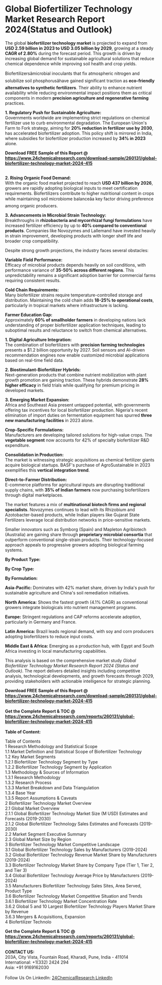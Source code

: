 <h1>Global Biofertilizer Technology Market Research Report 2024(Status and Outlook)</h1><p>The global <strong>biofertilizer technology market</strong> is projected to expand from <strong>USD 2.59 billion in 2023 to USD 3.05 billion by 2029</strong>, growing at a steady <strong>CAGR of 2.80%</strong> during the forecast period. This growth is driven by increasing global demand for sustainable agricultural solutions that reduce chemical dependence while improving soil health and crop yields.</p><p>Biofertilizersâmicrobial inoculants that fix atmospheric nitrogen and solubilize soil phosphorusâhave gained significant traction as <strong>eco-friendly alternatives to synthetic fertilizers</strong>. Their ability to enhance nutrient availability while reducing environmental impact positions them as critical components in modern <strong>precision agriculture and regenerative farming</strong> practices.</p><p><strong>1. Regulatory Push for Sustainable Agriculture:</strong><br>
Governments worldwide are implementing strict regulations on chemical fertilizer use to curb environmental degradation. The European Union's Farm to Fork strategy, aiming for <strong>20% reduction in fertilizer use by 2030</strong>, has accelerated biofertilizer adoption. This policy shift is mirrored in India, where subsidies for biofertilizer production increased by <strong>34% in 2023</strong> alone.</p><div><b>Download FREE Sample of this Report @ 
            <a href="https://www.24chemicalresearch.com/download-sample/260131/global-biofertilizer-technology-market-2024-415">
            https://www.24chemicalresearch.com/download-sample/260131/global-biofertilizer-technology-market-2024-415</a></b></div><br><p><strong>2. Rising Organic Food Demand:</strong><br>
With the organic food market projected to reach <strong>USD 437 billion by 2026</strong>, growers are rapidly adopting biological inputs to meet certification requirements. Biofertilizers contribute to higher nutritional content in crops while maintaining soil microbiome balanceâa key factor driving preference among organic producers.</p><p><strong>3. Advancements in Microbial Strain Technology:</strong><br>
Breakthroughs in <strong>rhizobacteria and mycorrhizal fungi formulations</strong> have increased fertilizer efficiency by up to <strong>40% compared to conventional products</strong>. Companies like Novozymes and Lallemand have invested heavily in strain improvement, developing products with longer shelf life and broader crop compatibility.</p><p>Despite strong growth projections, the industry faces several obstacles:</p><p><strong>Variable Field Performance:</strong><br>
    Efficacy of microbial products depends heavily on soil conditions, with performance variance of <strong>35-50% across different regions</strong>. This unpredictability remains a significant adoption barrier for commercial farms requiring consistent results.</p><p><strong>Cold Chain Requirements:</strong><br>
    Many biofertilizer strains require temperature-controlled storage and distribution. Maintaining the cold chain adds <strong>18-25% to operational costs</strong>, particularly in tropical markets where infrastructure is lacking.</p><p><strong>Farmer Education Gap:</strong><br>
    Approximately <strong>60% of smallholder farmers</strong> in developing nations lack understanding of proper biofertilizer application techniques, leading to suboptimal results and reluctance to switch from chemical alternatives.</p><p><strong>1. Digital Agriculture Integration:</strong><br>
The combination of biofertilizers with <strong>precision farming technologies</strong> presents a $1.2 billion opportunity by 2027. Soil sensors and AI-driven recommendation engines now enable customized microbial applications based on real-time field data.</p><p><strong>2. Biostimulant-Biofertilizer Hybrids:</strong><br>
Next-generation products that combine nutrient mobilization with plant growth promotion are gaining traction. These hybrids demonstrate <strong>28% higher efficacy</strong> in field trials while qualifying for premium pricing in developed markets.</p><p><strong>3. Emerging Market Expansion:</strong><br>
Africa and Southeast Asia present untapped potential, with governments offering tax incentives for local biofertilizer production. Nigeria's recent elimination of import duties on fermentation equipment has spurred <strong>three new manufacturing facilities</strong> in 2023 alone.</p><p><strong>Crop-Specific Formulations:</strong><br>
    Manufacturers are developing tailored solutions for high-value crops. The <strong>vegetable segment</strong> now accounts for 42% of specialty biofertilizer R&amp;D expenditure.</p><p><strong>Consolidation in Production:</strong><br>
    The market is witnessing strategic acquisitions as chemical fertilizer giants acquire biological startups. BASF's purchase of AgroSustainable in 2023 exemplifies this <strong>vertical integration trend</strong>.</p><p><strong>Direct-to-Farmer Distribution:</strong><br>
    E-commerce platforms for agricultural inputs are disrupting traditional supply chains, with <strong>35% of Indian farmers</strong> now purchasing biofertilizers through digital marketplaces.</p><p>The market features a mix of <strong>multinational biotech firms and regional specialists</strong>. Novozymes continues to lead with its Rhizobium and Azotobacter-based products, while Indian players like Gujarat State Fertilizers leverage local distribution networks in price-sensitive markets.</p><p>Smaller innovators such as Symborg (Spain) and Mapleton Agribiotech (Australia) are gaining share through <strong>proprietary microbial consortia</strong> that outperform conventional single-strain products. Their technology-focused approach appeals to progressive growers adopting biological farming systems.</p><p><strong>By Product Type:</strong></p><p><strong>By Crop Type:</strong></p><p><strong>By Formulation:</strong></p><p><strong>Asia-Pacific:</strong> Dominates with 42% market share, driven by India's push for sustainable agriculture and China's soil remediation initiatives.</p><p><strong>North America:</strong> Shows the fastest growth (4.1% CAGR) as conventional growers integrate biologicals into nutrient management programs.</p><p><strong>Europe:</strong> Stringent regulations and CAP reforms accelerate adoption, particularly in Germany and France.</p><p><strong>Latin America:</strong> Brazil leads regional demand, with soy and corn producers adopting biofertilizers to reduce input costs.</p><p><strong>Middle East &amp; Africa:</strong> Emerging as a production hub, with Egypt and South Africa investing in local manufacturing capabilities.</p><p>This analysis is based on the comprehensive market study <em>Global Biofertilizer Technology Market Research Report 2024 (Status and Outlook)</em>. The report delivers detailed insights including competitive analysis, technological developments, and growth forecasts through 2029, providing stakeholders with actionable intelligence for strategic planning.</p><div><b>Download FREE Sample of this Report @ 
            <a href="https://www.24chemicalresearch.com/download-sample/260131/global-biofertilizer-technology-market-2024-415">
            https://www.24chemicalresearch.com/download-sample/260131/global-biofertilizer-technology-market-2024-415</a></b></div><br><div><b>Get the Complete Report & TOC @ 
            <a href="https://www.24chemicalresearch.com/reports/260131/global-biofertilizer-technology-market-2024-415">
            https://www.24chemicalresearch.com/reports/260131/global-biofertilizer-technology-market-2024-415</a></b></div><br>
            <b>Table of Content:</b><p>Table of Contents<br />
1 Research Methodology and Statistical Scope<br />
1.1 Market Definition and Statistical Scope of Biofertilizer Technology<br />
1.2 Key Market Segments<br />
1.2.1 Biofertilizer Technology Segment by Type<br />
1.2.2 Biofertilizer Technology Segment by Application<br />
1.3 Methodology & Sources of Information<br />
1.3.1 Research Methodology<br />
1.3.2 Research Process<br />
1.3.3 Market Breakdown and Data Triangulation<br />
1.3.4 Base Year<br />
1.3.5 Report Assumptions & Caveats<br />
2 Biofertilizer Technology Market Overview<br />
2.1 Global Market Overview<br />
2.1.1 Global Biofertilizer Technology Market Size (M USD) Estimates and Forecasts (2019-2030)<br />
2.1.2 Global Biofertilizer Technology Sales Estimates and Forecasts (2019-2030)<br />
2.2 Market Segment Executive Summary<br />
2.3 Global Market Size by Region<br />
3 Biofertilizer Technology Market Competitive Landscape<br />
3.1 Global Biofertilizer Technology Sales by Manufacturers (2019-2024)<br />
3.2 Global Biofertilizer Technology Revenue Market Share by Manufacturers (2019-2024)<br />
3.3 Biofertilizer Technology Market Share by Company Type (Tier 1, Tier 2, and Tier 3)<br />
3.4 Global Biofertilizer Technology Average Price by Manufacturers (2019-2024)<br />
3.5 Manufacturers Biofertilizer Technology Sales Sites, Area Served, Product Type<br />
3.6 Biofertilizer Technology Market Competitive Situation and Trends<br />
3.6.1 Biofertilizer Technology Market Concentration Rate<br />
3.6.2 Global 5 and 10 Largest Biofertilizer Technology Players Market Share by Revenue<br />
3.6.3 Mergers & Acquisitions, Expansion<br />
4 Biofertilizer Technolo</p><div><b>Get the Complete Report & TOC @ 
            <a href="https://www.24chemicalresearch.com/reports/260131/global-biofertilizer-technology-market-2024-415">
            https://www.24chemicalresearch.com/reports/260131/global-biofertilizer-technology-market-2024-415</a></b></div><br><b>CONTACT US:</b><br>
            203A, City Vista, Fountain Road, Kharadi, Pune, India - 411014<br>
            International: +1(332) 2424 294<br>
            Asia: +91 9169162030 <br><br>
            Follow Us On LinkedIn: <a href="https://www.linkedin.com/company/24chemicalresearch/">24ChemicalResearch LinkedIn</a>